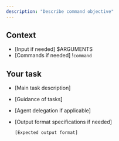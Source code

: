 ```yaml
---
description: "Describe command objective"
---
```


## Context

- [Input if needed] $ARGUMENTS
- [Commands if needed] !`command`

## Your task

- [Main task description]
- [Guidance of tasks]
- [Agent delegation if applicable]
- [Output format specifications if needed]

  ```
  [Expected output format]
  ```
